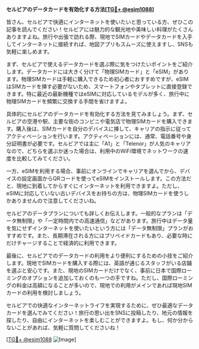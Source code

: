 **セルビアのデータカードを有効化する方法[[TG💪+ @esim1088](https://t.me/s/esim1088)]**

皆さん、セルビアで快適にインターネットを使いたいと思っている方、ぜひこの記事を読んでください！セルビアには魅力的な観光地や美味しい料理がたくさんありますよね。旅行や出張で訪れる際、現地でSIMカードやデータカードを入手してインターネットに接続すれば、地図アプリもスムーズに使えますし、SNSも気軽に楽しめます。

まず、セルビアで使えるデータカードを選ぶ際に気をつけたいポイントをご紹介します。データカードには大きく分けて「物理SIMカード」と「eSIM」があります。物理SIMカードは手軽に購入できるため初心者におすすめですが、eSIMはSIMカードを挿す必要がないため、スマートフォンやタブレットに直接登録できます。特に最近の最新機種ではeSIMに対応しているモデルが多く、旅行中に物理SIMカードを頻繁に交換する手間を省けますよ。

具体的にセルビアのデータカードを有効化する方法を見てみましょう。まず、セルビアの空港や駅、主要な街のコンビニや電気店で物理SIMカードを購入できます。購入後は、SIMカードを自分のデバイスに挿して、キャリアの指示に従ってアクティベーションを行います。アクティベーションには、通常、電話番号や身分証明書が必要です。セルビアでは主に「A1」と「Telenor」が人気のキャリアなので、どちらを選ぶか迷った場合は、利用中のWiFi環境でネットワークの速度を比較してみてください。

一方、eSIMを利用する場合、事前にオンラインでキャリアを選んでから、デバイスの設定画面からQRコードを使ってeSIMをインストールします。この方法だと、現地に到着してからすぐにインターネットを利用できますよ。ただし、eSIMに対応していない古いデバイスをお持ちの方は、物理SIMカードを使うしかありませんので注意してくださいね。

セルビアのデータプランについても詳しくお伝えします。一般的なプランは「データ無制限」や「一定時間内での高速通信」などがあります。旅行中はデータ量を気にせずインターネットを使いたいという方には「データ無制限」プランがおすすめです。また、長期滞在される方にはプリペイドカードもあり、必要な時にだけチャージすることで経済的に利用できます。

最後に、セルビアでのデータカードの利用をより便利にするための小技をご紹介します。現地でSIMカードを購入する際には、英語が通じるスタッフがいる店舗を選ぶと安心です。また、現地のSIMカードだけでなく、事前に日本で国際ローミングのオプションを追加しておくのも一つの手ですね。ただし、国際ローミングの料金は高額になることが多いので、現地での利用がメインであれば現地SIMカードの利用を検討しましょう。

セルビアでの快適なインターネットライフを実現するために、ぜひ最適なデータカードを選んでみてください！旅行の思い出をSNSに投稿したり、地元の情報を探したり、自由にインターネットを楽しむことができますよ。もし、何か分からないことがあれば、気軽に質問してくださいね！

[[TG💪+ @esim1088](https://t.me/s/esim1088) ![Image](https://i.postimg.cc/Y0z9fWf4/image.png)]